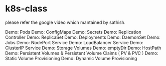# k8s-class

please refer the google video which mantained by sathish. 

Demo: Pods
Demo: ConfigMaps
Demo: Secrets
Demo: Replication Controller
Demo: ReplicaSet
Demo: Deployments
Demo: DaemonSet
Demo: Jobs
Demo: NodePort Service
Demo: LoadBalancer Service
Demo: ClusterIP Service
Demo: Storage Volumes
Demo: emptyDir
Demo: HostPath
Demo: Persistent Volumes & Persistent Volume Claims ( PV & PVC )
Demo: Static Volume Provisioning
Demo: Dynamic Volume Provisioning


